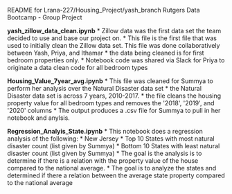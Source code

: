 README for Lrana-227/Housing_Project/yash_branch
Rutgers Data Bootcamp - Group Project

**yash_zillow_data_clean.ipynb**
    * Zillow data was the first data set the team decided to use and base our project on.
    * This file is the first file that was used to initially clean the Zillow data set. This file was done collaboratively between Yash, Priya, and Ithamar
    * the data being cleaned is for first bedroom properties only.
    * Notebook code was shared via Slack for Priya to originate a data clean code for all bedroom types 

**Housing_Value_7year_avg.ipynb**
    * This file was cleaned for Summya to perform her analysis over the Natural Disaster data set
        * the Natural Disaster data set is across 7 years, 2010-2017.
    * the file cleans the housing property value for all bedroom types and removes the '2018', '2019', and '2020' columns
    * The output produces a .csv file for Summya to pull in her notebook and anylsis.

**Regression_Analyis_State.ipynb**
    * This notebook does a regression analysis of the following:
        * New Jersey 
        * Top 10 States with most natural disaster count (list given by Summya)
        * Bottom 10 States with least natural disaster count (list given by Summya)
    * The goal is the analysis is to determine if there is a relation with the property value of the house compared to the national average.
    * The goal is to analyze the states and determined if there a relation between the average state property compared to the national average

